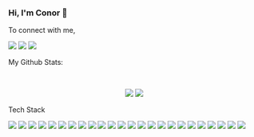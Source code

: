 ### Hi, I'm Conor 👋

To connect with me,

[<img src="https://img.shields.io/badge/twitter-%231DA1F2.svg?&style=flat&logo=twitter&logoColor=white" />](https://twitter.com/ConorEF) [<img src="https://img.shields.io/badge/linkedin-%230077B5.svg?&style=flat&logo=linkedin&logoColor=white" />](https://www.linkedin.com/in/conor-forde/) [<img src ="https://img.shields.io/badge/portfolio-web-%23.svg?&style=flat&logo=&logoColor=white%22">](https://conorforde.com/)

My Github Stats: 

<br>

<p align = "center">
  <img src = "https://github-readme-stats.vercel.app/api?username=Snowda&show_icons=true&count_private=true&theme=algolia&line_height=27">
  <img src = "https://github-readme-stats.vercel.app/api/top-langs/?username=Snowda&hide=css,html&count_private=true&theme=algolia">
</p>


Tech Stack

<img src="https://img.shields.io/badge/python%20-%233776AB.svg?&style=flat&logo=python&logoColor=white"/>  <img src="https://img.shields.io/badge/c%20-%23A8B9CC.svg?&style=flat&logo=c&logoColor=white"/> <img src="https://img.shields.io/badge/markdown-%23000000.svg?&style=flat&logo=markdown&logoColor=white"/> <img src="https://img.shields.io/badge/flask%20-%23000.svg?&style=flat&logo=flask&logoColor=white"/> <img src="https://img.shields.io/badge/git%20-%23F05033.svg?&style=flat&logo=git&logoColor=white"/> <img src="https://img.shields.io/badge/AWS%20-%23232F3E.svg?&style=flat&logo=amazon-aws&logoColor=white"/> <img src="https://img.shields.io/badge/Altium%20-%23A5915F.svg?&style=flat&logo=altium-designer&logoColor=white"/> <img src="https://img.shields.io/badge/Android%20-%233DDC84.svg?&style=flat&logo=android&logoColor=white"/> <img src="https://img.shields.io/badge/Android Studio%20-%233DDC84.svg?&style=flat&logo=android-studio&logoColor=white"/> <img src="https://img.shields.io/badge/Sublime Text%20-%23FF9800.svg?&style=flat&logo=sublime-text&logoColor=white"/> <img src="https://img.shields.io/badge/Kotlin%20-%230095D5.svg?&style=flat&logo=kotlin&logoColor=white"/> <img src="https://img.shields.io/badge/MySQL%20-%234479A1.svg?&style=flat&logo=mysql&logoColor=white"/> <img src="https://img.shields.io/badge/Nginx%20-%23269539.svg?&style=flat&logo=nginx&logoColor=white"/> <img src="https://img.shields.io/badge/PostgreSQL%20-%23336791.svg?&style=flat&logo=postgresql&logoColor=white"/> <img src="https://img.shields.io/badge/PostgreSQL%20-%23336791.svg?&style=flat&logo=postgresql&logoColor=white"/> <img src="https://img.shields.io/badge/React%20-%2361DAFB.svg?&style=flat&logo=react&logoColor=white"/> <img src="https://img.shields.io/badge/Arduino%20-%2300979D.svg?&style=flat&logo=arduino&logoColor=white"/> <img src="https://img.shields.io/badge/Javascript%20-%23F7DF1E.svg?&style=flat&logo=javascript&logoColor=white"/> <img src="https://img.shields.io/badge/Node.js%20-%23339933.svg?&style=flat&logo=node-dot-js&logoColor=white"/> <img src="https://img.shields.io/badge/Numpy%20-%013243FF.svg?&style=flat&logo=numpy&logoColor=white"/> <img src="https://img.shields.io/badge/Flask%20-%000000FF.svg?&style=flat&logo=flask&logoColor=white"/> <img src="https://img.shields.io/badge/Rust%20-%000000FF.svg?&style=flat&logo=rust&logoColor=white"/> <img src="https://img.shields.io/badge/DigitalOcean%20-%230080FF.svg?&style=flat&logo=digitalocean&logoColor=white"/>
<img src="https://img.shields.io/badge/Linux%20-%23FCC624.svg?&style=flat&logo=linux&logoColor=white"/>




 
